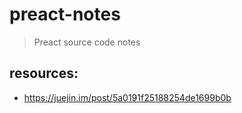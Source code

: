 # preact-notes
> Preact source code notes

## resources:
+ https://juejin.im/post/5a0191f25188254de1699b0b
